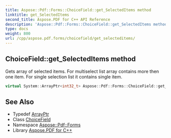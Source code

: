 ```yaml
---
title: Aspose::Pdf::Forms::ChoiceField::get_SelectedItems method
linktitle: get_SelectedItems
second_title: Aspose.PDF for C++ API Reference
description: 'Aspose::Pdf::Forms::ChoiceField::get_SelectedItems method. Gets array of selected items. For multiselect list array contains more then one item. For single selection list it contains single item in C++.'
type: docs
weight: 800
url: /cpp/aspose.pdf.forms/choicefield/get_selecteditems/
---
```

## ChoiceField::get_SelectedItems method


Gets array of selected items. For multiselect list array contains more then one item. For single selection list it contains single item.

```cpp
virtual System::ArrayPtr<int32_t> Aspose::Pdf::Forms::ChoiceField::get_SelectedItems()
```

## See Also

* Typedef [ArrayPtr](../../../system/arrayptr/)
* Class [ChoiceField](../)
* Namespace [Aspose::Pdf::Forms](../../)
* Library [Aspose.PDF for C++](../../../)
